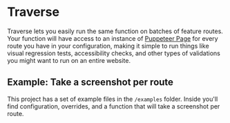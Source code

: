 # Traverse

Traverse lets you easily run the same function on batches of feature routes. Your function will have access to an instance of [Puppeteer Page](https://pptr.dev/#?product=Puppeteer&show=api-class-page) for every route you have in your configuration, making it simple to run things like visual regression tests, accessibility checks, and other types of validations you might want to run on an entire website.

## Example: Take a screenshot per route

This project has a set of example files in the `/examples` folder. Inside you'll find configuration, overrides, and a function that will take a screenshot per route.






